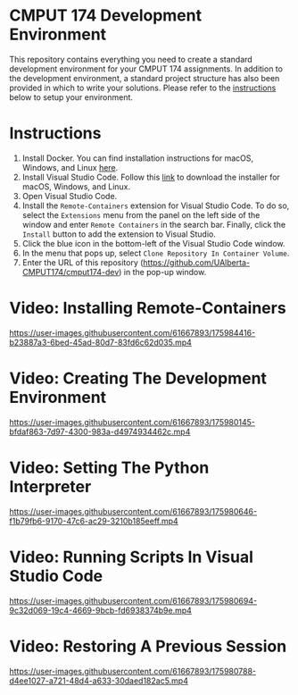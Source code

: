 # CMPUT 174 Development Environment
This repository contains everything you need to create a standard development environment for your CMPUT 174 assignments. In addition to the development environment, a standard project structure has also been provided in which to write your solutions. Please refer to the [instructions](#instructions) below to setup your environment.

# Instructions
1. Install Docker. You can find installation instructions for macOS, Windows, and Linux [here](https://docs.docker.com/get-docker/).
2. Install Visual Studio Code. Follow this [link](https://code.visualstudio.com/download) to download the installer for macOS, Windows, and Linux.
3. Open Visual Studio Code.
4. Install the `Remote-Containers` extension for Visual Studio Code. To do so, select the `Extensions` menu from the panel on the left side of the window and enter `Remote Containers` in the search bar. Finally, click the `Install` button to add the extension to Visual Studio.
6. Click the blue icon in the bottom-left of the Visual Studio Code window.
7. In the menu that pops up, select `Clone Repository In Container Volume`.
8. Enter the URL of this repository (https://github.com/UAlberta-CMPUT174/cmput174-dev) in the pop-up window.

# Video: Installing Remote-Containers
https://user-images.githubusercontent.com/61667893/175984416-b23887a3-6bed-45ad-80d7-83fd6c62d035.mp4

# Video: Creating The Development Environment
https://user-images.githubusercontent.com/61667893/175980145-bfdaf863-7d97-4300-983a-d4974934462c.mp4

# Video: Setting The Python Interpreter

https://user-images.githubusercontent.com/61667893/175980646-f1b79fb6-9170-47c6-ac29-3210b185eeff.mp4

# Video: Running Scripts In Visual Studio Code

https://user-images.githubusercontent.com/61667893/175980694-9c32d069-19c4-4669-9bcb-fd6938374b9e.mp4

# Video: Restoring A Previous Session

https://user-images.githubusercontent.com/61667893/175980788-d4ee1027-a721-48d4-a633-30daed182ac5.mp4

